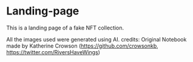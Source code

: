 # Landing-page

This is a landing page of a fake NFT collection.


All the images used were generated using AI.
credits:
Original Notebook made by Katherine Crowson (https://github.com/crowsonkb, https://twitter.com/RiversHaveWings)
